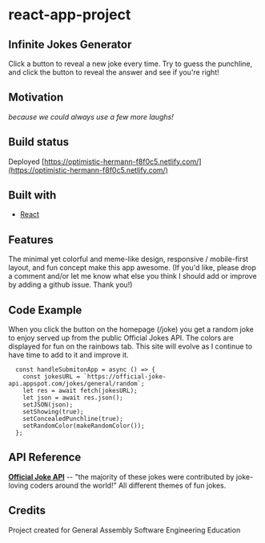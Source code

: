 # react-app-project

## Infinite Jokes Generator
Click a button to reveal a new joke every time. Try to guess the punchline, and click the button to reveal the answer and see if you're right! 

## Motivation
_because we could always use a few more laughs!_

## Build status
Deployed [https://optimistic-hermann-f8f0c5.netlify.com/](https://optimistic-hermann-f8f0c5.netlify.com/)

## Built with
- [React](https://reactjs.org/)

## Features
The minimal yet colorful and meme-like design, responsive / mobile-first layout, and fun concept make this app awesome. (If you'd like, please drop a comment and/or let me know what else you think I should add or improve by adding a github issue. Thank you!)

## Code Example
When you click the button on the homepage (/joke) you get a random joke to enjoy served up from the public Official Jokes API. The colors are displayed for fun on the rainbows tab. This site will evolve as I continue to have time to add to it and improve it.
```
  const handleSubmitonApp = async () => {
    const jokesURL = `https://official-joke-api.appspot.com/jokes/general/random`;
    let res = await fetch(jokesURL);
    let json = await res.json();
    setJSON(json);
    setShowing(true);
    setConcealedPunchline(true);
    setRandomColor(makeRandomColor());
  };
```

## API Reference
 **[Official Joke API](https://github.com/15Dkatz/official_joke_api)** -- "the majority of these jokes were contributed by joke-loving coders around the world!" All different themes of fun jokes. 

## Credits
Project created for General Assembly Software Engineering Education
